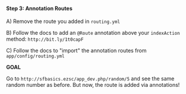 #### Step 3: Annotation Routes

A) Remove the route you added in `routing.yml`

B) Follow the docs to add an `@Route` annotation
above your `indexAction` method: `http://bit.ly/1t0capF`

C) Follow the docs to "import" the annotation routes
from `app/config/routing.yml`

**GOAL**

Go to `http://sfbasics.ezsc/app_dev.php/random/5` and
see the same random number as before. But now, the route
is added via annotations!
